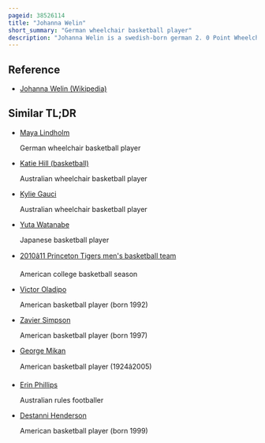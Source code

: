 ```yaml
---
pageid: 38526114
title: "Johanna Welin"
short_summary: "German wheelchair basketball player"
description: "Johanna Welin is a swedish-born german 2. 0 Point Wheelchair Basketball Player. She played for Usc Munich in the german Wheelchair Basketball League, and for the national Team that won the Gold Medal at the 2012 Summer Paralympics in London, after which President Joachim Gauck awarded the Team with the Silbernes Lorbeerblatt."
---
```


## Reference

- [Johanna Welin (Wikipedia)](https://en.wikipedia.org/?curid=38526114)

## Similar TL;DR

- [Maya Lindholm](/tldr/en/maya-lindholm)

  German wheelchair basketball player

- [Katie Hill (basketball)](/tldr/en/katie-hill-basketball)

  Australian wheelchair basketball player

- [Kylie Gauci](/tldr/en/kylie-gauci)

  Australian wheelchair basketball player

- [Yuta Watanabe](/tldr/en/yuta-watanabe)

  Japanese basketball player

- [2010â11 Princeton Tigers men's basketball team](/tldr/en/201011-princeton-tigers-mens-basketball-team)

  American college basketball season

- [Victor Oladipo](/tldr/en/victor-oladipo)

  American basketball player (born 1992)

- [Zavier Simpson](/tldr/en/zavier-simpson)

  American basketball player (born 1997)

- [George Mikan](/tldr/en/george-mikan)

  American basketball player (1924â2005)

- [Erin Phillips](/tldr/en/erin-phillips)

  Australian rules footballer

- [Destanni Henderson](/tldr/en/destanni-henderson)

  American basketball player (born 1999)
